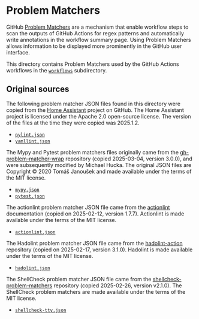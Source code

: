 # Problem Matchers

GitHub [Problem
Matchers](https://github.com/actions/toolkit/blob/main/docs/problem-matchers.md)
are a mechanism that enable workflow steps to scan the outputs of GitHub
Actions for regex patterns and automatically write annotations in the workflow
summary page. Using Problem Matchers allows information to be displayed more
prominently in the GitHub user interface.

This directory contains Problem Matchers used by the GitHub Actions workflows
in the [`workflows`](./workflows) subdirectory.

## Original sources

The following problem matcher JSON files found in this directory were copied
from the [Home Assistant](https://github.com/home-assistant/core) project on
GitHub. The Home Assistant project is licensed under the Apache 2.0 open-source
license. The version of the files at the time they were copied was 2025.1.2.

-   [`pylint.json`](https://github.com/home-assistant/core/blob/dev/.github/workflows/matchers/pylint.json)
-   [`yamllint.json`](https://github.com/home-assistant/core/blob/dev/.github/workflows/matchers/yamllint.json)

The Mypy and Pytest problem matchers files originally came from the
[gh-problem-matcher-wrap](https://github.com/liskin/gh-problem-matcher-wrap/tree/master/problem-matchers)
repository (copied 2025-03-04, version 3.0.0), and were subsequently modified by
Michael Hucka. The original JSON files are Copyright © 2020 Tomáš Janoušek and
made available under the terms of the MIT license.

-   [`mypy.json`](https://github.com/liskin/gh-problem-matcher-wrap/blob/master/problem-matchers/mypy.json)
-   [`pytest.json`](https://github.com/liskin/gh-problem-matcher-wrap/blob/master/problem-matchers/pytest.json)

The actionlint problem matcher JSON file came from the
[actionlint](https://github.com/rhysd/actionlint/blob/v1.7.7/docs/usage.md)
documentation (copied on 2025-02-12, version 1.7.7). Actionlint is made
available under the terms of the MIT license.

-   [`actionlint.json`](https://raw.githubusercontent.com/rhysd/actionlint/main/.github/actionlint-matcher.json)

The Hadolint problem matcher JSON file came from the
[hadolint-action](https://github.com/hadolint/hadolint-action) repository
(copied on 2025-02-17, version 3.1.0). Hadolint is made available under the
terms of the MIT license.

-   [`hadolint.json`](https://github.com/hadolint/hadolint-action/blob/master/problem-matcher.json)

The ShellCheck problem matcher JSON file came from the
[shellcheck-problem-matchers](https://github.com/lumaxis/shellcheck-problem-matchers)
repository (copied 2025-02-26, version v2.1.0). The ShellCheck problem matchers
are made available under the terms of the MIT license.

-   [`shellcheck-tty.json`](https://github.com/lumaxis/shellcheck-problem-matchers/blob/main/.github/shellcheck-tty.json)
